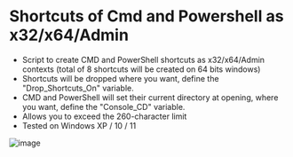 # Shortcuts of Cmd and Powershell as x32/x64/Admin

- Script to create CMD and PowerShell shortcuts as x32/x64/Admin contexts (total of 8 shortcuts will be created on 64 bits windows)
- Shortcuts will be dropped where you want, define the "Drop_Shortcuts_On" variable.
- CMD and PowerShell will set their current directory at opening, where you want, define the "Console_CD" variable.
- Allows you to exceed the 260-character limit
- Tested on Windows XP / 10 / 11

![image](https://github.com/user-attachments/assets/1a74b4c9-a0ac-4f23-b1d9-6323fdb26d90)
